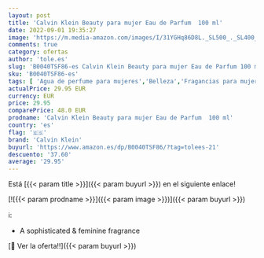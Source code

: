```yaml
---
layout: post
title: 'Calvin Klein Beauty para mujer Eau de Parfum  100 ml'
date: 2022-09-01 19:35:27
image: 'https://m.media-amazon.com/images/I/31YGHq86D8L._SL500_._SL400_.jpg'
comments: true
category: ofertas
author: 'tole.es'
slug: 'B0040TSF86-es Calvin Klein Beauty para mujer Eau de Parfum 100 ml'
sku: 'B0040TSF86-es'
tags: [ 'Agua de perfume para mujeres','Belleza','Fragancias para mujeres','Perfumes y fragancias','calvin klein','de','eau','parfum','🇪🇸', ]
actualPrice: 29.95 EUR
currency: EUR
price: 29.95
comparePrice: 48.0 EUR
prodname: 'Calvin Klein Beauty para mujer Eau de Parfum  100 ml'
country: 'es'
flag: '🇪🇸'
brand: 'Calvin Klein'
buyurl: 'https://www.amazon.es/dp/B0040TSF86/?tag=tolees-21'
descuento: '37.60'
average: '29.95'
---
```


Está [{{< param title >}}]({{< param buyurl >}}) en el siguiente enlace!

[![{{< param prodname >}}]({{< param image >}})]({{< param buyurl >}})

ℹ️:

- A sophisticated & feminine fragrance

[🛒 Ver la oferta!!]({{< param buyurl >}})
